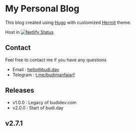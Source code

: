 # My Personal Blog

This blog created using [Hugo](https://themes.gohugo.io/) with customized [Hermit](https://themes.gohugo.io/hermit/) theme.

Host in [![Netlify Status](https://api.netlify.com/api/v1/badges/7171b328-2836-4050-8ff3-e143de197c89/deploy-status)](https://app.netlify.com/sites/budi/deploys)

## Contact

Feel free to contact me if you have any questions

- Email : [hello@budi.day](mailto:hello@budi.day)
- Telegram : [t.me/budimanfajarf](https://t.me/budimanfajarf)

## Releases

- v1.0.0 : Legacy of budidev.com
- v2.0.0 : Start of budi.day

## v2.7.1
